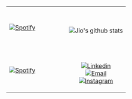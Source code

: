 <table width="100%"> 
  <tr>
  <td width="50%">

&nbsp; <br> [![Spotify](https://novatorem-8xegmkvk9.vercel.app/api/spotify)](https://open.spotify.com/user/jiyooo)

  </td>
  <td width="50%">

<br><p align="center">![Jio's github stats](https://github-readme-stats.vercel.app/api?username=lockjio&theme=vue-dark&count_private=true&hide=issues,stars&show_icons=true)
</p>
  </td>
  </tr>
 <tr>
  <td width="50%">

&nbsp; <br> [![Spotify](https://novatorem-8xegmkvk9.vercel.app/api/spotify)](https://open.spotify.com/user/jiyooo)

  </td>
  <td width="50%">

<br><p align="center">[![Linkedin](https://img.shields.io/badge/LinkedIn-0077B5?style=for-the-badge&logo=linkedin&logoColor=white)](https://www.linkedin.com/in/lockjio/)<br>[![Email](https://img.shields.io/badge/Gmail-D14836?style=for-the-badge&logo=gmail&logoColor=white)](mailto:jio.buenviaje@gmail.com)<br>[![Instagram](https://img.shields.io/badge/Instagram-E4405F?style=for-the-badge&logo=instagram&logoColor=white)](https://www.instagram.com/seijhyo/)
</p>
  </td>
  </tr>
  </table>

<!--
**lockjio/lockjio** is a ✨ _special_ ✨ repository because its `README.md` (this file) appears on your GitHub profile.

Here are some ideas to get you started:

- 🔭 I’m currently working on ...
- 🌱 I’m currently learning ...
- 👯 I’m looking to collaborate on ...
- 🤔 I’m looking for help with ...
- 💬 Ask me about ...
- 📫 How to reach me: ...
- 😄 Pronouns: ...
- ⚡ Fun fact: ...
-->
